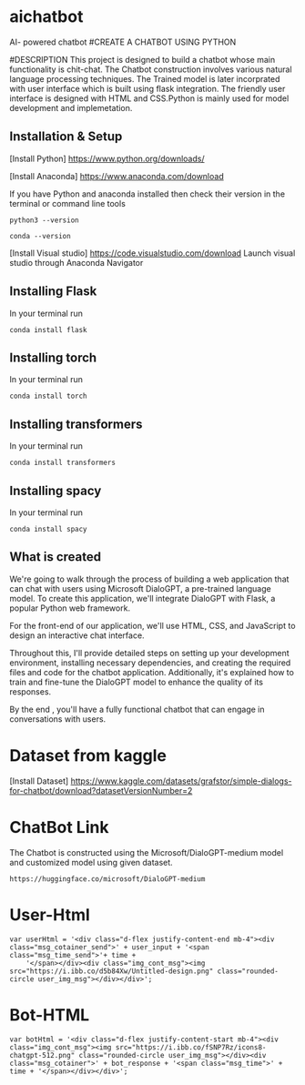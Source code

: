 # aichatbot
AI- powered chatbot 
#CREATE A CHATBOT USING PYTHON

#DESCRIPTION
This project is designed to build a chatbot whose main functionality is chit-chat. The Chatbot construction involves various natural language processing techniques. The Trained model is later incorprated with user interface which is built using flask integration. The friendly user interface is designed with HTML and CSS.Python is mainly used for model development and implemetation.

## Installation & Setup

[Install Python] https://www.python.org/downloads/

[Install Anaconda] https://www.anaconda.com/download

If you have Python and anaconda installed then check their version in the terminal or command line tools

```
python3 --version

```

```
conda --version

```

[Install Visual studio] https://code.visualstudio.com/download
     Launch visual studio through Anaconda Navigator

## Installing Flask

In your terminal run  

```
conda install flask

```
## Installing torch

In your terminal run  

```
conda install torch

```
## Installing transformers

In your terminal run  

```
conda install transformers

```

## Installing spacy

In your terminal run  

```
conda install spacy

```

## What is created

 We're going to walk through the process of building a web application that can chat with users using Microsoft DialoGPT, a pre-trained language model. To create this application, we'll integrate DialoGPT with Flask, a popular Python web framework.

For the front-end of our application, we'll use HTML, CSS, and JavaScript to design an interactive chat interface. 

Throughout this, I'll provide detailed steps on setting up your development environment, installing necessary dependencies, and creating the required files and code for the chatbot application. Additionally, it's explained how to train and fine-tune the DialoGPT model to enhance the quality of its responses.

By the end , you'll have a fully functional chatbot that can engage in conversations with users.

# Dataset from kaggle
[Install Dataset] https://www.kaggle.com/datasets/grafstor/simple-dialogs-for-chatbot/download?datasetVersionNumber=2

# ChatBot Link
The Chatbot is constructed using the Microsoft/DialoGPT-medium model and customized model using given dataset.

```
https://huggingface.co/microsoft/DialoGPT-medium
```

# User-Html

```
var userHtml = '<div class="d-flex justify-content-end mb-4"><div class="msg_cotainer_send">' + user_input + '<span class="msg_time_send">'+ time + 
    '</span></div><div class="img_cont_msg"><img src="https://i.ibb.co/d5b84Xw/Untitled-design.png" class="rounded-circle user_img_msg"></div></div>';
```

# Bot-HTML

```
var botHtml = '<div class="d-flex justify-content-start mb-4"><div class="img_cont_msg"><img src="https://i.ibb.co/fSNP7Rz/icons8-chatgpt-512.png" class="rounded-circle user_img_msg"></div><div class="msg_cotainer">' + bot_response + '<span class="msg_time">' + time + '</span></div></div>';
```
